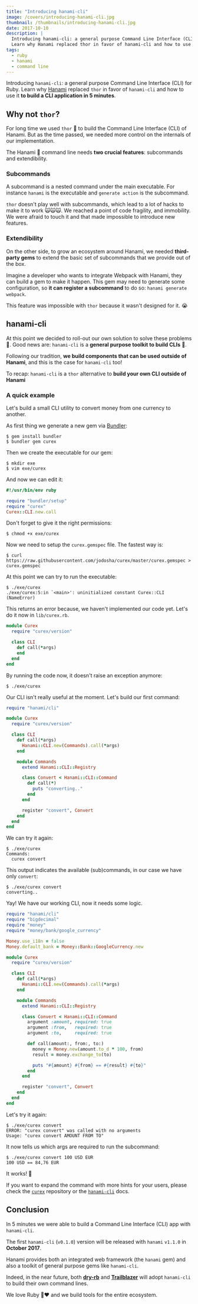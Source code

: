```yaml
---
title: "Introducing hanami-cli"
image: /covers/introducing-hanami-cli.jpg
thumbnail: /thumbnails/introducing-hanami-cli.jpg
date: 2017-10-10
description: |
  Introducing hanami-cli: a general purpose Command Line Interface (CLI) for Ruby.
  Learn why Hanami replaced thor in favor of hanami-cli and how to use it to build a CLI application in 5 minutes.
tags:
  - ruby
  - hanami
  - command line
---
```


Introducing `hanami-cli`: a general purpose Command Line Interface (CLI) for Ruby.
Learn why [Hanami](http://hanamirb.org) replaced `thor` in favor of `hanami-cli` and how to use it **to build a CLI application in 5 minutes**.

## Why not `thor`?

For long time we used `thor` 🔨 to build the Command Line Interface (CLI) of Hanami. But as the time passed, we needed more control on the internals of our implementation.

The Hanami 🌸 command line needs **two crucial features**: subcommands and extendibility.

### Subcommands

A subcommand is a nested command under the main executable. For instance `hanami` is the executable and `generate action` is the subcommand.

`thor` doesn't play well with subcommands, which lead to a lot of hacks to make it to work 🙀🙀🙀. We reached a point of code fragility, and immobility. We were afraid to touch it and that made impossible to introduce new features.

### Extendibility

On the other side, to grow an ecosystem around Hanami, we needed **third-party gems** to extend the basic set of subcommands that we provide out of the box.

Imagine a developer who wants to integrate Webpack with Hanami, they can build a gem to make it happen. This gem may need to generate some configuration, so **it can register a subcommand** to do so: `hanami generate webpack`.

This feature was impossible with `thor` because it wasn't designed for it. 😭

## hanami-cli

At this point we decided to roll-out our own solution to solve these problems 💪. Good news are: `hanami-cli` is a **general purpose toolkit to build CLIs** 🙌.

Following our tradition, **we build components that can be used outside of Hanami**, and this is the case for `hanami-cli` too!

To recap: `hanami-cli` is a `thor` alternative to **build your own CLI outside of Hanami**

### A quick example

Let's build a small CLI utility to convert money from one currency to another.

As first thing we generate a new gem via [Bundler](http://bundler.io/):

```shell
$ gem install bundler
$ bundler gem curex
```

Then we create the executable for our gem:

```shell
$ mkdir exe
$ vim exe/curex
```

And now we can edit it:

```ruby
#!/usr/bin/env ruby

require "bundler/setup"
require "curex"
Curex::CLI.new.call
```

Don't forget to give it the right permissions:

```shell
$ chmod +x exe/curex
```

Now we need to setup the `curex.gemspec` file. The fastest way is:

```shell
$ curl https://raw.githubusercontent.com/jodosha/curex/master/curex.gemspec > curex.gemspec
```

At this point we can try to run the executable:

```shell
$ ./exe/curex
./exe/curex:5:in `<main>': uninitialized constant Curex::CLI (NameError)
```

This returns an error because, we haven't implemented our code yet. Let's do it now in `lib/curex.rb`.

```ruby
module Curex
  require "curex/version"

  class CLI
    def call(*args)
    end
  end
end
```

By running the code now, it doesn't raise an exception anymore:

```shell
$ ./exe/curex

```

Our CLI isn't really useful at the moment. Let's build our first command:

```ruby
require "hanami/cli"

module Curex
  require "curex/version"

  class CLI
    def call(*args)
      Hanami::CLI.new(Commands).call(*args)
    end

    module Commands
      extend Hanami::CLI::Registry

      class Convert < Hanami::CLI::Command
        def call(*)
          puts "converting.."
        end
      end

      register "convert", Convert
    end
  end
end
```

We can try it again:

```shell
$ ./exe/curex
Commands:
  curex convert
```

This output indicates the available (sub)commands, in our case we have only `convert`:

```shell
$ ./exe/curex convert
converting..
```

Yay! We have our working CLI, now it needs some logic.

```ruby
require "hanami/cli"
require "bigdecimal"
require "money"
require "money/bank/google_currency"

Money.use_i18n = false
Money.default_bank = Money::Bank::GoogleCurrency.new

module Curex
  require "curex/version"

  class CLI
    def call(*args)
      Hanami::CLI.new(Commands).call(*args)
    end

    module Commands
      extend Hanami::CLI::Registry

      class Convert < Hanami::CLI::Command
        argument :amount, required: true
        argument :from,   required: true
        argument :to,     required: true

        def call(amount:, from:, to:)
          money = Money.new(amount.to_d * 100, from)
          result = money.exchange_to(to)

          puts "#{amount} #{from} == #{result} #{to}"
        end
      end

      register "convert", Convert
    end
  end
end
```

Let's try it again:

```shell
$ ./exe/curex convert
ERROR: "curex convert" was called with no arguments
Usage: "curex convert AMOUNT FROM TO"
```

It now tells us which args are required to run the subcommand:

```shell
$ ./exe/curex convert 100 USD EUR
100 USD == 84,76 EUR
```

It works! 🎉

If you want to expand the command with more hints for your users, please check the [`curex`](https://github.com/jodosha/curex) repository or the [`hanami-cli`](https://github.com/hanami/cli) docs.

## Conclusion

In 5 minutes we were able to build a Command Line Interface (CLI) app with `hanami-cli`.

The first `hanami-cli` (`v0.1.0`) version will be released with `hanami` `v1.1.0` in **October 2017**.

Hanami provides both an integrated web framework (the `hanami` gem) and also a toolkit of general purpose gems like `hanami-cli`.

Indeed, in the near future, both **[dry-rb](http://dry-rb.org/)** and **[Trailblazer](http://trailblazer.to/)** will adopt `hanami-cli` to build their own command lines.

We love Ruby 💎❤️ and we build tools for the entire ecosystem.
